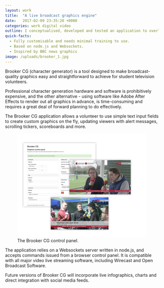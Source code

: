 ```yaml
---
layout: work
title:  "A live broadcast graphics engine"
date:   2017-02-09 23:35:20 +0000
categories: work digital video
outline: I conceptualised, developed and tested an application to overlay dynamic motion graphics on top of live video streams, intended to add value to student TV livestreams.
quick-facts:
  - Fully customisable and needs minimal training to use.
  - Based on node.js and Websockets.
  - Inspired by BBC news graphics
image: /uploads/brooker_1.jpg
---
```

Brooker CG (character generator) is a tool designed to make broadcast-quality graphics easy and straightforward to achieve for student television volunteers.

Professional character generation hardware and software is prohibitively expensive, and the other alternative - using software like Adobe After Effects to render out all graphics in advance, is time-consuming and requires a great deal of forward planning to do effectively.

The Brooker CG application allows a volunteer to use simple text input fields to create custom graphics on the fly, updating viewers with alert messages, scrolling tickers, scoreboards and more.

<figure>
  <img src="/uploads/brooker_2.jpg"/>
  <figcaption>The Brooker CG control panel.</figcaption>
</figure>

The application relies on a Websockets server written in node.js, and accepts commands issued from a browser control panel. It is compatible with all major video live streaming software, including Wirecast and Open Broadcast Software.

Future versions of Brooker CG will incorporate live infographics, charts and direct integration with social media feeds.
